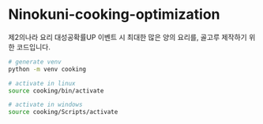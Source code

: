 # Ninokuni-cooking-optimization

제2의나라 요리 대성공확률UP 이벤트 시 최대한 많은 양의 요리를, 골고루 제작하기 위한 코드입니다.

```sh
# generate venv
python -m venv cooking
```

```sh
# activate in linux
source cooking/bin/activate

# activate in windows
source cooking/Scripts/activate
```
